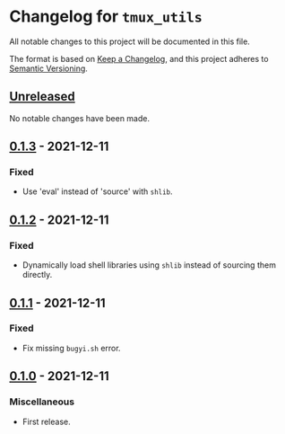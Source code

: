 # Changelog for `tmux_utils`

All notable changes to this project will be documented in this file.

The format is based on [Keep a Changelog], and this project adheres to
[Semantic Versioning].

[Keep a Changelog]: https://keepachangelog.com/en/1.0.0/
[Semantic Versioning]: https://semver.org/


## [Unreleased](https://github.com/bbugyi200/tmux-utils/compare/0.1.3...HEAD)

No notable changes have been made.


## [0.1.3](https://github.com/bbugyi200/tmux-utils/compare/0.1.2...0.1.3) - 2021-12-11

### Fixed

* Use 'eval' instead of 'source' with `shlib`.


## [0.1.2](https://github.com/bbugyi200/tmux-utils/compare/0.1.1...0.1.2) - 2021-12-11

### Fixed

* Dynamically load shell libraries using `shlib` instead of sourcing them directly.


## [0.1.1](https://github.com/bbugyi200/tmux-utils/compare/0.1.0...0.1.1) - 2021-12-11

### Fixed

* Fix missing `bugyi.sh` error.


## [0.1.0](https://github.com/bbugyi200/tmux-utils/releases/tag/0.1.0) - 2021-12-11

### Miscellaneous

* First release.
